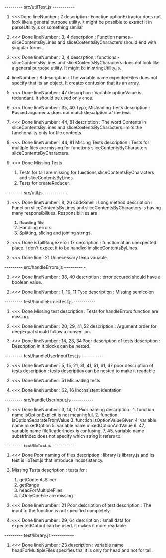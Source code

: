 --------- src/utilTest.js -----------

1.  <<<Done lineNumber : 2
    description : Function optionExtractor does not look like a general purpose utility. It might be possible to extract it in parseUtility.js or something similar. 

2.  <<< Done    lineNumber : 3, 4
    description : Function names - sliceContentsByLines and sliceContentsByCharacters should end with singular forms.

3.  <<< Done    lineNumber : 3, 4
    description : functions - sliceContentsByLines and sliceContentsByCharacters does not look like a general purpose utility. It might be in stringUtility.js.

4.  lineNumber : 8
    description : The variable name expectedFiles does not specify that its an object. It creates confusion that its an array.

5.  <<< Done    lineNumber : 47
    description : Variable optionValue is redundant. It should be used only once.

6.  <<< Done    lineNumber : 35, 40
    Typo, Misleading Tests
    description : Passed arguments does not match description of the test.

7.  <<< Done    lineNumber : 44, 81
    description : The word Contents in sliceContentsByLines and sliceContentsByCharacters limits the functionality only for file contents.

8.  <<< Done    lineNumber : 44, 81
    Missing Tests
    description : Tests for multiple files are missing for functions sliceContentsByCharacters sliceContentsByCharacters.

9.  <<< Done    Missing Tests
    1. Tests for tail are missing for functions sliceContentsByCharacters and sliceContentsByLines.
    2. Tests for createReducer.

--------- src/util.js -----------

1.  <<< Done    lineNumber : 8, 26
    codeSmell : Long method 
    description : Function sliceContentsByLines and sliceContentsByCharacters is having many responsibilities. Responsibilities are :
    1.  Reading file
    2.  Handling errors
    3.  Splitting, slicing and joining strings.

3.  <<< Done    isTailRangeZero : 17
    description : function at an unexpected place. i don't expect it to be handled in sliceContentsByLines.

4.  <<< Done    line : 21
    Unnecessary temp variable.

--------- src/handleErrors.js -----------
1.  <<< Done    lineNumber : 38, 40
    description : error.occured should have a boolean value.

2.  <<< Done    lineNumber : 1, 10, 11
    Typo
    description : Missing semicolon

--------- test/handleErrorsTest.js -----------
1.  <<< Done    Missing test
    description : Tests for handleErrors function are missing.

3.  <<< Done    lineNumber : 20, 29, 41, 52
    description : Argument order for deepEqual should follow a convention.

4.  <<< Done    lineNumber : 14, 23, 34
    Poor description of tests
    description : Description in it blocks can be nested.

--------- test/handleUserInputTest.js -----------

2.  <<< Done    lineNumber : 5, 15, 21, 31, 41, 51, 61, 67
    poor description of tests
    description : tests description can be nested to make it readable

3.  <<< Done    lineNumber : 51
    Misleading tests

4.  <<< Done    lineNumber : 62, 16
    Inconsistent identation

--------- src/handleUserInput.js -----------

1.  <<< Done    lineNumber : 3, 14, 17
    Poor naming
    description : 1.    function name isOptionExplicit is not meaningful.
    2.  function isOptionSeparateFromValue
    3.  function isOptionValueGiven
    4.  variable name mixedOption
    5.  variable name mixedOptionAndValue
    6.  47, variable name fileReaderIndex is confusing.
    7.  45, variable name substrIndex does not specify which string it refers to.

--------- test/libTest.js -----------

1.  <<< Done    Poor naming of files
    description : library is library.js and its test is libTest.js that introduce inconsistency.

2.  Missing Tests
    description : tests for : 
    1. getContentsSlicer
    2. getRange
    3. headForMultipleFiles
    4. isOnlyOneFile are missing

3.  <<< Done    lineNumber : 21
    Poor description of test
    description : The input to the function is not specified completely.

4.  <<< Done    lineNumber : 29, 64
    description : small data for expectedOutput can be used. it makes it more readable

--------- test/library.js -----------

1.  <<< Done    lineNumber : 23
    description : variable name headForMultipleFiles specifies that it is only for head and not for tail.